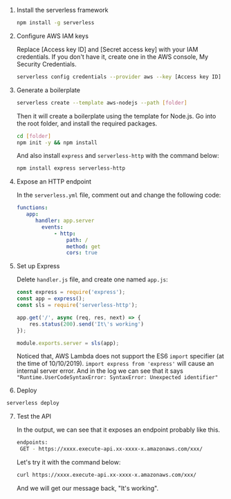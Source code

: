 1. Install the serverless framework

   ```bash
   npm install -g serverless
   ```

   

2. Configure AWS IAM keys

   Replace [Access key ID] and [Secret access key] with your IAM credentials. If you don't have it, create one in the AWS console, My Security Credentials.

   ```bash
   serverless config credentials --provider aws --key [Access key ID] --secret [Secret access key]
   ```



3. Generate a boilerplate

   ```bash
   serverless create --template aws-nodejs --path [folder]
   ```

   Then it will create a boilerplate using the template for Node.js. Go into the root folder, and install the required packages.

   ```bash
   cd [folder]
   npm init -y && npm install
   ```

   And also install `express` and `serverless-http` with the command below:

   ```bash
   npm install express serverless-http
   ```

   

3. Expose an HTTP endpoint

   In the `serverless.yml` file, comment out and change the following code:

   ```yml
   functions:
      app:
         handler: app.server
           events:
               - http:
                   path: /
                   method: get
                   cors: true
   ```



5. Set up Express

   Delete `handler.js` file, and create one named `app.js`:

   ```javascript
   const express = require('express');
   const app = express();
   const sls = require('serverless-http');
   
   app.get('/', async (req, res, next) => {
       res.status(200).send('It\'s working')
   });
   
   module.exports.server = sls(app);
   ```

   Noticed that, AWS Lambda does not support the ES6 `import` specifier (at the time of 10/10/2019). `import express from 'express'` will cause an internal server error. And in the log we can see that it says `"Runtime.UserCodeSyntaxError: SyntaxError: Unexpected identifier"`



6. Deploy

```bash
serverless deploy
```



7. Test the API

   In the output, we can see that it exposes an endpoint probably like this.

   ```bash
   endpoints:
   	GET - https://xxxx.execute-api.xx-xxxx-x.amazonaws.com/xxx/
   ```

   Let's try it with the command below:

   ```bash
   curl https://xxxx.execute-api.xx-xxxx-x.amazonaws.com/xxx/
   ```

   And we will get our message back, "It's working".
